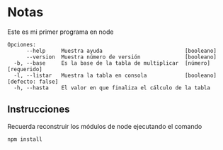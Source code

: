 # Notas
Este es mi primer programa en node
```
Opciones:
      --help     Muestra ayuda                          [booleano]
      --version  Muestra número de versión              [booleano]
  -b, --base     Es la base de la tabla de multiplicar  [número] [requerido]
  -l, --listar   Muestra la tabla en consola            [booleano] [defecto: false]
  -h, --hasta    El valor en que finaliza el cálculo de la tabla
```
## Instrucciones
Recuerda reconstruir los módulos de node ejecutando el comando
```
npm install
```